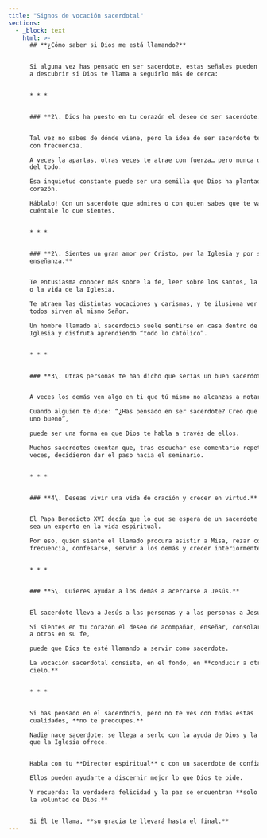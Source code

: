 ```yaml
---
title: "Signos de vocación sacerdotal"
sections:
  - _block: text
    html: >-
      ## **¿Cómo saber si Dios me está llamando?**


      Si alguna vez has pensado en ser sacerdote, estas señales pueden ayudarte
      a descubrir si Dios te llama a seguirlo más de cerca:


      * * *


      ### **2\. Dios ha puesto en tu corazón el deseo de ser sacerdote.**


      Tal vez no sabes de dónde viene, pero la idea de ser sacerdote te ronda
      con frecuencia.  

      A veces la apartas, otras veces te atrae con fuerza… pero nunca desaparece
      del todo.  

      Esa inquietud constante puede ser una semilla que Dios ha plantado en tu
      corazón.  

      Háblalo! Con un sacerdote que admires o con quien sabes que te va ayudar y
      cuéntale lo que sientes.


      * * *


      ### **2\. Sientes un gran amor por Cristo, por la Iglesia y por su
      enseñanza.**


      Te entusiasma conocer más sobre la fe, leer sobre los santos, la doctrina
      o la vida de la Iglesia.  

      Te atraen las distintas vocaciones y carismas, y te ilusiona ver cómo
      todos sirven al mismo Señor.  

      Un hombre llamado al sacerdocio suele sentirse en casa dentro de la
      Iglesia y disfruta aprendiendo “todo lo católico”.


      * * *


      ### **3\. Otras personas te han dicho que serías un buen sacerdote.**


      A veces los demás ven algo en ti que tú mismo no alcanzas a notar.  

      Cuando alguien te dice: “¿Has pensado en ser sacerdote? Creo que serías
      uno bueno”,  

      puede ser una forma en que Dios te habla a través de ellos.  

      Muchos sacerdotes cuentan que, tras escuchar ese comentario repetidas
      veces, decidieron dar el paso hacia el seminario.


      * * *


      ### **4\. Deseas vivir una vida de oración y crecer en virtud.**


      El Papa Benedicto XVI decía que lo que se espera de un sacerdote es que
      sea un experto en la vida espiritual.  

      Por eso, quien siente el llamado procura asistir a Misa, rezar con
      frecuencia, confesarse, servir a los demás y crecer interiormente.


      * * *


      ### **5\. Quieres ayudar a los demás a acercarse a Jesús.**


      El sacerdote lleva a Jesús a las personas y a las personas a Jesús.  

      Si sientes en tu corazón el deseo de acompañar, enseñar, consolar o guiar
      a otros en su fe,  

      puede que Dios te esté llamando a servir como sacerdote.  

      La vocación sacerdotal consiste, en el fondo, en **conducir a otros al
      cielo.**


      * * *


      Si has pensado en el sacerdocio, pero no te ves con todas estas
      cualidades, **no te preocupes.**  

      Nadie nace sacerdote: se llega a serlo con la ayuda de Dios y la formación
      que la Iglesia ofrece.


      Habla con tu **Director espiritual** o con un sacerdote de confianza.  

      Ellos pueden ayudarte a discernir mejor lo que Dios te pide.  

      Y recuerda: la verdadera felicidad y la paz se encuentran **solo siguiendo
      la voluntad de Dios.**


      Si Él te llama, **su gracia te llevará hasta el final.**
---
```

